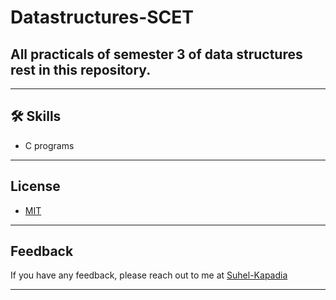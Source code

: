 # Datastructures-SCET

All practicals of semester 3 of data structures rest in this repository.
---
---
## 🛠 Skills
- C programs

---

## License

- [MIT](https://choosealicense.com/licenses/mit/)

---
  
## Feedback

If you have any feedback, please reach out to me at [Suhel-Kapadia](https://github.com/Suhel-Kap)
  

---